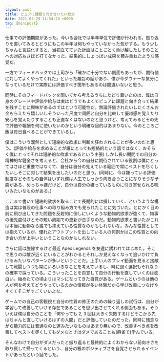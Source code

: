 ```yaml
---
layout: post
title: ピュアに課題と向き合いたい欲求
date: 2021-05-29 11:54:23 +0900
tag: [minipost]
---
```


仕事での評価期間があった。今いる会社では半年単位で評価が行われる。振り返りを書いてみるとどうにもこの半年は何もやっていなかった気がする。もう少しちゃんと言語化すると、当初立てていた計画はことごとく負け越したしそのことへの対応もさほど打てなかった、結果的にしょっぱい成果を積み重ねたような感覚だ。

一方でフィードバックでは上司から「確かに十分でない側面もあったが、期待値に対してよくやってくれた」といった趣旨の話があり、僕が今ダウナーな気分になっているだけで実際には評価すべき箇所もあるのは間違いないと思う。

同時にそのフィードバックを聞いてから考えるうちにたどり着いたのは、僕は自身のグレードや評価や給与は実はどうでもよくてピュアに課題と向き合って結果を残すことに興味があるのではという可能性だ。無論評価されたいしたくさんお金もらえたら嬉しいしそういった尺度で周囲と自分を比較して優越感を覚えたり安心を覚えたりすることも正直なくはないのだと思うけど、考えてみるとその先で評価や報酬を何に使いたいのかという明確な目的はあまりない。今のところご飯は毎日食べることができているし。

僕はこういう漠然として短絡的な欲求に判断を狂わされることが多いのだと思う。(評価や給与を求めることが誰にとっても短絡的という話ではなく、おそらく僕にとってそれは短絡的な欲求であるという主張) しかし長い期間での自分の精神的な健全さを考えると、会社から今の自分に期待されている役割は僕にとってはさほど重要ではなくて、自分は自分の見えている範囲で常にベストを尽くしたいしそこに対して結果を出したいのだと思う。(同時に、今は嫌っている評価制度などそのもの自体はいずれ僕は人生でしっかり向き合うことになりそうな予感がある、めっちゃ嫌だけど、自分は自分の嫌っているものに引き寄せられる呪いみたいなものがある。)

ここまで書いて短絡的欲求を取ることで長期的には損していく、というような構造は実は普段の仕事への取り組み方でも見られたことに気づいた。とにかく目の前に飛び出してきた問題を反射的に倒しにいくような動物的欲求が強くて、物事の優先度付けとその短い周期での更新が苦手なのだ。動物的欲求と書いたがこれは本当に動物なら誰でも抱えている性質なのかもしれないな。みんな性質としては抱えているが、優れたアウトプットを出している人の何割かはこの性質との向き合い方が上手いということなのかもしれない。

さらに話は脱線するけど最近 Apex Legends を友達に誘われてはじめた。そこで思うのは敵が近くにいることがわかるとそれしか見えなくなって追いかけて負けるみたいなパターンが多いということだ。上手い人のプレイ動画を見ると接敵して戦闘しつつも常にいろいろなことを考えているし、時に退く選択もそれなりの確率で採っている。こういったことを自覚して自分の行動を直していくのは面白い。始めたての頃よりはマシになってきた自覚がある。ゲームというのは他の人が何を考えてどうやっているのかの情報が多い体験だから学び改善につなげやすくてそこがすごくいいよな。

ゲームでの自己の客観視と自分の性質の修正のための繰り返しの試行は、自分が学習して改善していける存在であることを思い出させてくれる側面もある。そういえば僕は自分のことを「何やっても 2, 3 回は大きく失敗するけどそこから先はちゃんと直していけるはずの人間」だと評価していたのだった。同時に残念ながら能力的には普通なのと運みたいなものはあまり無いので、改善すべき点を改善してベストを尽くしてもダメなときはダメであることも(麻雀で)学んでいる。

そんなわけで自分がダメだったと振り返ると最終的によくわからない前向きさを取り戻して帰ってくるという、自分の根のポジティブさを自覚させられるイベントがあったという話でした。
